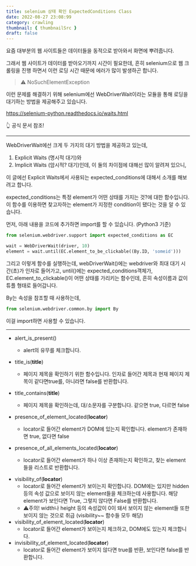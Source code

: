```yaml
---
title: selenium 상태 확인 ExpectedConditions Class
date: 2022-08-27 23:08:99
category: crawling
thumbnail: { thumbnailSrc }
draft: false
---
```


요즘 대부분의 웹 사이트들은 데이터들을 동적으로 받아와서 화면에 뿌려줍니다.

그래서 웹 사이트가 데이터를 받아오기까지 시간이 필요한데, 흔히 selenium으로 웹 크롤링을 진행 하면서 이런 로딩 시간 때문에 에러가 많이 발생하곤 합니다.

> ⚠️ NoSuchElementException

이런 문제를 해결하기 위해 selenium에선 WebDriverWait이라는 모듈을 통해 로딩을 대기하는 방법을 제공해주고 있습니다.

<https://selenium-python.readthedocs.io/waits.html>

👆️ 공식 문서 참조!

---

WebDriverWait에선 크게 두 가지의 대기 방법을 제공하고 있는데,

1. Explicit Waits (명시적 대기)와
2. Implicit Waits (암시적? 대기)인데, 이 둘의 차이점에 대해선 많이 알려져 있으니,

이 글에선 Explicit Waits에서 사용되는 expected_conditions에 대해서 소개를 해보려고 합니다.

expected_conditions는 특정 element가 어떤 상태를 가지는 것?에 대한 함수입니다. 이 함수를 이용하면 찾고자하는 element가 지정한 condition이 됐다는 것을 알 수 있습니다.

먼저, 아래 내용을 코드에 추가하면 import를 할 수 있습니다. (Python3 기준)

```python
from selenium.webdriver.support import expected_conditions as EC
```

```python
wait = WebDriverWait(driver, 10)
element = wait.until(EC.element_to_be_clickable((By.ID, 'someid')))
```

그리고 이렇게 함수를 실행하는데, webDriverWait()에는 webdriver와 최대 대기 시간(초)가 인자로 들어가고, until()에는 expected_conditions객체가, EC.element_to_clickable()이 어떤 상태를 가리키는 함수인데, 흔히 속성이름과 값이 튜플 형태로 들어갑니다.

By는 속성을 참조할 때 사용하는데,

```python
from selenium.webdriver.common.by import By
```

이걸 import하면 사용할 수 있습니다.

---

- alert_is_present()

  - alert의 유무를 체크합니다.

- title_is(**title**)

  - 페이지 제목을 확인하기 위한 함수입니다. 인자로 들어간 제목과 현재 페이지 제목이 같다면true를, 아니라면 false를 반환합니다.

- title_contains(**title**)

  - 페이지 제목을 확인하는데, 대/소문자를 구분합니다. 같으면 true, 다르면 false

* presence_of_element_located(**locator**)
  - locator로 들어간 element가 DOM에 있는지 확인합니다. element가 존재하면 true, 없다면 false
* presence_of_all_elements_located(**locator**)

  - locator로 들어간 element가 하나 이상 존재하는지 확인하고, 찾는 element들을 리스트로 반환합니다.

- visibility_of(**locator**)
  - locator로 들어간 element가 보이는지 확인합니다. DOM에는 있지만 hidden등의 속성 값으로 보이지 않는 element들을 체크하는데 사용합니다. 해당 element가 보인다면 True, 그렇지 않다면 False를 반환합니다.
  - ⚠️주의! width나 height 등의 속성값이 0이 돼서 보이지 않는 element들 또한 보이지 않는 것으로 취급 (visibility~~ 함수들 모두 해당)
- visibility_of_element_located(**locator**)
  - locator로 들어간 element가 보이는지 체크하고, DOM에도 있는지 체크합니다.
- invisibility_of_element_located(**locator**)
  - locator로 들어간 element가 보이지 않다면 true를 반환, 보인다면 false를 반환합니다.
